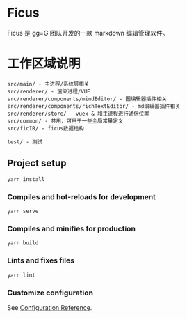 # Ficus

Ficus 是 gg=G 团队开发的一款 markdown 编辑管理软件。

# 工作区域说明

```
src/main/ - 主进程/系统层相关
src/renderer/ - 渲染进程/VUE
src/renderer/components/mindEditor/ - 图编辑器插件相关
src/renderer/components/richTextEditor/ - md编辑器插件相关
src/renderer/store/ - vuex & 和主进程进行通信位置
src/common/ - 共用，可用于一些全局常量定义
src/ficIR/ - ficus数据结构

test/ - 测试
```

## Project setup
```
yarn install
```

### Compiles and hot-reloads for development
```
yarn serve
```

### Compiles and minifies for production
```
yarn build
```

### Lints and fixes files
```
yarn lint
```

### Customize configuration
See [Configuration Reference](https://cli.vuejs.org/config/).
